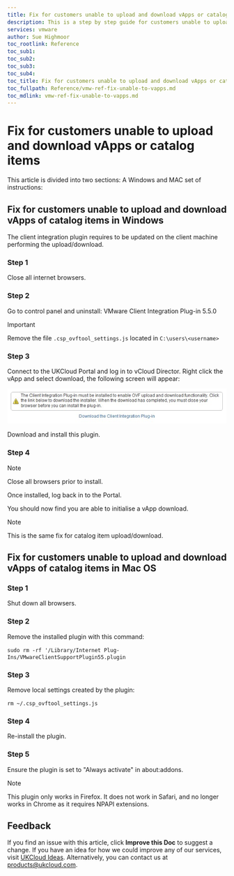 ```yaml
---
title: Fix for customers unable to upload and download vApps or catalog items | UKCloud Ltd
description: This is a step by step guide for customers unable to upload or download catalog items
services: vmware
author: Sue Highmoor
toc_rootlink: Reference
toc_sub1: 
toc_sub2:
toc_sub3:
toc_sub4:
toc_title: Fix for customers unable to upload and download vApps or catalog items
toc_fullpath: Reference/vmw-ref-fix-unable-to-vapps.md
toc_mdlink: vmw-ref-fix-unable-to-vapps.md
---
```


# Fix for customers unable to upload and download vApps or catalog items

This article is divided into two sections: A Windows and MAC set of instructions:

## Fix for customers unable to upload and download vApps of catalog items in Windows

The client integration plugin requires to be updated on the client machine performing the upload/download.

### Step 1

Close all internet browsers.

### Step 2

Go to control panel and uninstall: VMware Client Integration Plug-in 5.5.0

> [!IMPORTANT]
>
> Remove the file `.csp_ovftool_settings.js` located in `C:\users\<username>`

### Step 3

Connect to the UKCloud Portal and log in to vCloud Director. Right click the vApp and select download, the following screen will appear:

![Client Integration Plug-in download page](images/integration_plugin.jpg)

Download and install this plugin.

### Step 4

> [!NOTE]
> Close all browsers prior to install.

Once installed, log back in to the Portal.

You should now find you are able to initialise a vApp download.

> [!NOTE]
> This is the same fix for catalog item upload/download.

## Fix for customers unable to upload and download vApps of catalog items in Mac OS

### Step 1

Shut down all browsers.

### Step 2

Remove the installed plugin with this command:

    sudo rm -rf '/Library/Internet Plug-Ins/VMwareClientSupportPlugin55.plugin

### Step 3

Remove local settings created by the plugin:

    rm ~/.csp_ovftool_settings.js

### Step 4

Re-install the plugin.

### Step 5

Ensure the plugin is set to "Always activate" in about:addons.

> [!NOTE]
> This plugin only works in Firefox. It does not work in Safari, and no longer works in Chrome as it requires NPAPI extensions.

## Feedback

If you find an issue with this article, click **Improve this Doc** to suggest a change. If you have an idea for how we could improve any of our services, visit [UKCloud Ideas](https://ideas.ukcloud.com). Alternatively, you can contact us at <products@ukcloud.com>.